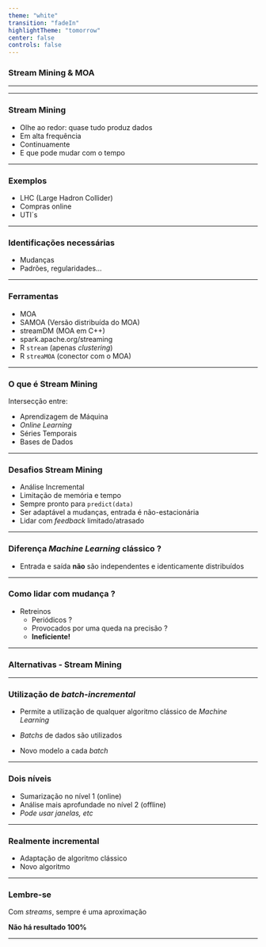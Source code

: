 ```yaml
---
theme: "white"
transition: "fadeIn"
highlightTheme: "tomorrow"
center: false
controls: false
---
```


### Stream Mining & MOA
---

---

### Stream Mining


* Olhe ao redor: quase tudo produz dados
* Em alta frequência
* Continuamente
* E que pode mudar com o tempo

---

### Exemplos

* LHC (Large Hadron Collider)
* Compras online
* UTI´s

---

### Identificações necessárias

* Mudanças
* Padrões, regularidades...

---

### Ferramentas

* MOA
* SAMOA (Versão distribuída do MOA)
* streamDM (MOA em C++)
* spark.apache.org/streaming
* R `stream` (apenas *clustering*)
* R `streaMOA` (conector com o MOA)

---

### O que é Stream Mining

Intersecção entre: 

* Aprendizagem de Máquina
* *Online Learning*
* Séries Temporais
* Bases de Dados

---

### Desafios Stream Mining

* Análise Incremental
* Limitação de memória e tempo
* Sempre pronto para `predict(data)`
* Ser adaptável a mudanças, entrada é não-estacionária
* Lidar com *feedback* limitado/atrasado

---

### Diferença *Machine Learning* clássico ?

* Entrada e saída **não** são independentes e identicamente distribuídos

---

### Como lidar com mudança ?

* Retreinos
    * Periódicos ?
    * Provocados por uma queda na precisão ?
    * **Ineficiente!**

---

### Alternativas - Stream Mining

---

### Utilização de *batch-incremental*

* Permite a utilização de qualquer algoritmo clássico de *Machine Learning*

* *Batchs* de dados são utilizados

* Novo modelo a cada *batch*

---

### Dois níveis

* Sumarização no nível 1 (online)
* Análise mais aprofundade no nível 2 (offline)
* *Pode usar janelas, etc*

---

### Realmente incremental
* Adaptação de algoritmo clássico
* Novo algoritmo

---

### Lembre-se

Com *streams*, sempre é uma aproximação

**Não há resultado 100%**

---


 